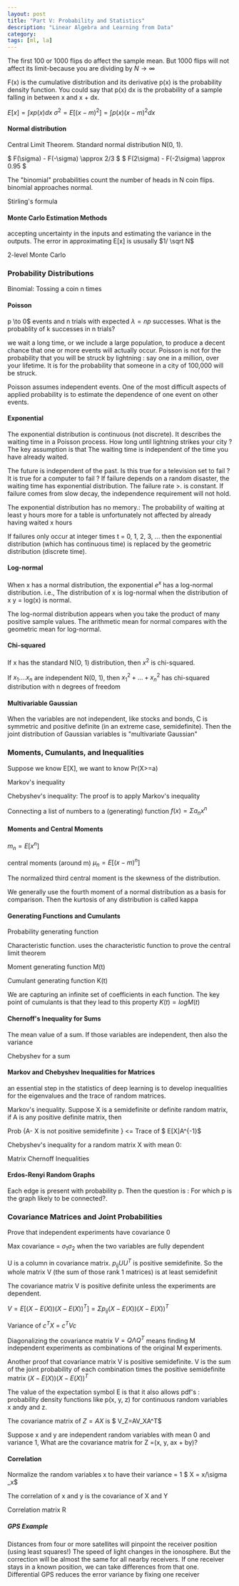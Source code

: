 ```yaml
---
layout: post
title: "Part V: Probability and Statistics"
description: "Linear Algebra and Learning from Data"
category: 
tags: [ml, la]
--- 
```


The first 100 or 1000 flips do affect the sample mean.  But 1000 flips will not affect its limit-because you are dividing by $N \to \infty$

F(x) is the cumulative distribution and its derivative p(x) is the probability density function. You could say that p(x) dx is the probability of a sample falling in between x and x + dx.

$E[x] = \int xp(x)dx$ $\sigma^2 = E[(x-m)^2] = \int p(x)(x-m)^2dx$

#### Normal distribution

Central Limit Theorem. Standard normal distribution N(0, 1). 

$ F(\sigma) - F(-\sigma) \approx 2/3 $
$ F(2\sigma) - F(-2\sigma) \approx 0.95 $

The "binomial" probabilities count the number of heads in N coin flips. binomial approaches normal. 

Stirling's formula

#### Monte Carlo Estimation Methods

accepting uncertainty in the inputs and estimating the variance in the outputs.  The error in approximating E[x] is ususally $1/ \sqrt N$

2-level Monte Carlo


### Probability Distributions

Binomial: Tossing a coin n times

#### Poisson

p \to 0$ events and n trials with expected $\lambda = np$ successes. What is the probablity of k successes in n trials?  

we wait a long time, or we include a large population, to produce a decent chance that one or more events will actually occur. Poisson is not for the probability that you will be struck by lightning : say one in a million, over your lifetime. It is for the probability that someone in a city of 100,000 will be struck. 

Poisson assumes independent events. One of the most difficult aspects of applied probability is to estimate the dependence of one event on other events. 

#### Exponential

The exponential distribution is continuous (not discrete). It describes the waiting time in a Poisson process. How long until lightning strikes your city ? The key assumption is that The waiting time is independent of the time you have already waited. 

The future is independent of the past. Is this true for a television set to fail ? It is true for a computer to fail ? If failure depends on a random disaster, the waiting time has exponential distribution. The failure rate >. is constant. If failure comes from slow decay, the independence requirement will not hold.

The exponential distribution has no memory.: The probability of waiting at least y hours more for a table is unfortunately not affected by already having waited x hours

If failures only occur at integer times t = 0, 1, 2, 3, ... then the exponential distribution (which has continuous time) is replaced by the geometric distribution (discrete time).

#### Log-normal

When x has a normal distribution, the exponential $e^x$ has a log-normal distribution. i.e., The distribution of x is log-normal when the distribution of x y = log(x) is normal.

The log-normal distribution appears when you take the product of many positive sample values. The arithmetic mean for normal compares with the geometric mean for log-normal.

#### Chi-squared

If x has the standard N(O, 1) distribution, then $x^2$ is chi-squared.

If $x_1....x_n$ are independent N(0, 1), then $x_1^2+...+ x_n^2$ has chi-squared distribution with n degrees of freedom

#### Multivariable Gaussian

When the variables are not independent, like stocks and bonds, C is symmetric and positive definite (in an extreme case, semidefinite). Then the joint distribution of Gaussian variables is "multivariate Gaussian"


### Moments, Cumulants, and Inequalities

Suppose we know E[X], we want to know Pr(X>=a)

Markov's inequality

Chebyshev's inequality: The proof is to apply Markov's inequality 

Connecting a list of numbers to a (generating) function $f(x)=\Sigma a_nx^n$

#### Moments and Central Moments

$m_n =E[x^n]$

central moments (around m) $\mu_n=E[(x-m)^n]$

The normalized third central moment is the skewness of the distribution.

We generally use the fourth moment of a normal distribution as a basis for comparison. Then the kurtosis of any distribution is called kappa

#### Generating Functions and Cumulants

Probability generating function

Characteristic function. uses the characteristic function to prove the central limit theorem

Moment generating function M(t)

Cumulant generating function K(t)

We are capturing an infinite set of coefficients in each function. The key point of cumulants is that they lead to this property $K(t)=logM(t)$

#### Chernoff's Inequality for Sums

The mean value of a sum. If those variables are independent, then also the variance 

Chebyshev for a sum

#### Markov and Chebyshev Inequalities for Matrices

an essential step in the statistics of deep learning is to develop inequalities for the eigenvalues and the trace of random matrices.

Markov's inequality. Suppose X is a semidefinite or definite random matrix, if A is any positive definite matrix, then 

Prob {A- X is not positive semidefinite } <= Trace of $ E[X]A^{-1}$

Chebyshev's inequality for a random matrix X with mean 0: 

Matrix Chernoff Inequalities

#### Erdos-Renyi Random Graphs

Each edge is present with probability p. Then the question is : For which p is the graph likely to be connected?.

### Covariance Matrices and Joint Probabilities

Prove that independent experiments have covariance 0

Max covariance = $\sigma_1\sigma_2$ when the two variables are fully dependent

U is a column in covariance matrix.  $p_{ij}UU^T$  is positive semidefinite. So the whole matrix V (the sum of those rank 1 matrices) is at least semidefinit

The covariance matrix V is positive definite unless the experiments are dependent. 

$V=E[(X-E(X))(X-E(X))^T]=\Sigma p_{ij}(X-E(X))(X-E(X))^T$

Variance of $c^TX$ = $c^TVc$

Diagonalizing the covariance matrix $V=Q\Lambda Q^T$ means finding M independent experiments as combinations of the original M experiments.

Another proof that covariance matrix V is positive semidefinite.  V is the sum of the joint probability of each combination times the positive semidefinite matrix $(X-E(X))(X-E(X))^T$

The value of the expectation symbol E is that it also allows pdf's : probability density functions like p(x, y, z) for continuous random variables x andy and z.

The covariance matrix of $Z =AX$ is $ V_Z=AV_XA^T$

Suppose x and y are independent random variables with mean 0 and variance 1, What are the covariance matrix for Z =(x, y, ax + by)?

#### Correlation

Normalize the random variables x to have their variance = 1 $ X = x/\sigma _x$

The correlation of x and y is the covariance of X and Y

Correlation matrix R


##### GPS Example

Distances from four or more satellites will pinpoint the receiver position (using least squares!)
 The speed of light changes in the ionosphere. But the correction will be almost the same for all nearby receivers. If one receiver stays in a known position, we can take differences from that one. Differential GPS reduces the error variance by fixing one receiver






